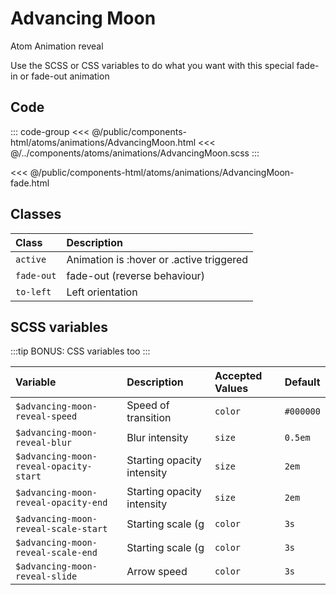 # Advancing Moon
<Badge type="tip">Atom</Badge> <Badge type="info">Animation</Badge> <Badge type="info">reveal</Badge>

Use the SCSS or CSS variables to do what you want with this special fade-in or fade-out animation

## Code

<div class="dev-section">
    <!--@include: ../../public/components-html/atoms/animations/AdvancingMoon.html -->
</div>

::: code-group
<<< @/public/components-html/atoms/animations/AdvancingMoon.html
<<< @/../components/atoms/animations/AdvancingMoon.scss
:::

<div class="dev-section">
    <!--@include: ../../public/components-html/atoms/animations/AdvancingMoon-fade.html -->
</div>

<<< @/public/components-html/atoms/animations/AdvancingMoon-fade.html

## Classes

| Class      | Description                              |
|:-----------|:-----------------------------------------|
| `active`   | Animation is :hover or .active triggered |
| `fade-out` | fade-out  (reverse behaviour)            |
| `to-left`  | Left orientation                         |


## SCSS variables

:::tip
BONUS: CSS variables too
:::

| Variable                               | Description                | Accepted Values | Default   |
|:---------------------------------------|:---------------------------|:----------------|:----------|
| `$advancing-moon-reveal-speed`         | Speed of transition        | `color`         | `#000000` |
| `$advancing-moon-reveal-blur`          | Blur intensity             | `size`          | `0.5em`   |
| `$advancing-moon-reveal-opacity-start` | Starting opacity intensity | `size`          | `2em`     |
| `$advancing-moon-reveal-opacity-end`   | Starting opacity intensity | `size`          | `2em`     |
| `$advancing-moon-reveal-scale-start`   | Starting scale (g          | `color`         | `3s`      |
| `$advancing-moon-reveal-scale-end`     | Starting scale (g          | `color`         | `3s`      |
| `$advancing-moon-reveal-slide`         | Arrow speed                | `color`         | `3s`      |


<style lang="scss">
@import "../../theme.scss";

@import "components/atoms/animations/AdvancingMoon.scss";
</style>